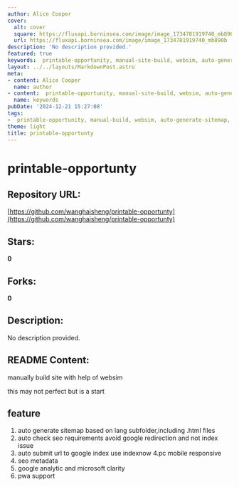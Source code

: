 ```yaml
---
author: Alice Cooper
cover:
  alt: cover
  square: https://fluxapi.borninsea.com/image/image_1734781919740_mb890b
  url: https://fluxapi.borninsea.com/image/image_1734781919740_mb890b
description: 'No description provided.'
featured: true
keywords:  printable-opportunity, manual-site-build, websim, auto-generate-sitemap, seo-requirements, google-index, indexnow, pc-mobile-responsive, seo-metadata, google-analytic, microsoft-clarity, pwa-support
layout: ../../layouts/MarkdownPost.astro
meta:
- content: Alice Cooper
  name: author
- content:  printable-opportunity, manual-site-build, websim, auto-generate-sitemap, seo-requirements, google-index, indexnow, pc-mobile-responsive, seo-metadata, google-analytic, microsoft-clarity, pwa-support
  name: keywords
pubDate: '2024-12-21 15:27:08'
tags:
-  printable-opportunity, manual-build, websim, auto-generate-sitemap, seo-requirements, google-index, pc-mobile-responsive, seo-metadata, google-analytic, microsoft-clarity, pwa-support
theme: light
title: printable-opportunty
---
```


# printable-opportunty

## Repository URL: 
[https://github.com/wanghaisheng/printable-opportunty](https://github.com/wanghaisheng/printable-opportunty)

## Stars: 
**0**

## Forks: 
**0**

## Description: 
No description provided.

## README Content: 
manually build site with help of websim



this may not perfect but is a start


## feature 


1. auto generate sitemap based on lang subfolder,including .html files
2. auto check seo requirements avoid google redirection and not index issue
3. auto submit url to google index use indexnow
4.pc mobile responsive
5. seo metadata
6. google analytic and microsoft clarity
7. pwa support


